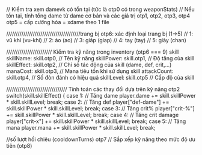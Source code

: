   // Kiểm tra xem damevk có tồn tại (tức là otp0 có trong weaponStats)
    // Nếu tồn tại, tính tổng dame từ dame cơ bản và các giá trị otp1, otp2, otp3, otp4
otp5 = cấp cường hóa = xdame theo 1 file


///////////////////////////////////////trang bị otp6: xác định loại trang bị (1->5)
  // 1: vũ khí (vu-khi)
  // 2: áo (ao)
  // 3: giáp (giap)
  // 4: tay (tay)
  // 5: giày (chan)
          
////////////////////////     Kiểm tra kỹ năng trong inventory (otp6 === 9) skill
        skillName: skill.otp0,      // Tên kỹ năng
        skillPower: skill.otp1,     // Độ tăng của skill
        skillEffect: skill.otp2,    // Chỉ số tác động của skill (dame, def, crit,...)
        manaCost: skill.otp3,       // Mana tiêu tốn khi sử dụng skill
        attackCount: skill.otp4,    // Số đòn đánh có hiệu quả
        skillLevel: skill.otp5     // Cấp độ của skill

//////////////////////////////// Tính toán các thay đổi dựa trên kỹ năng otp2
      switch(skill.skillEffect) {
        case 1: // Tăng dame
          player.dame += skill.skillPower * skill.skillLevel;
          break;
        case 2: // Tăng def
          player["def-dame"] += skill.skillPower * skill.skillLevel;
          break;
        case 3: // Tăng crit%
          player["crit-%"] += skill.skillPower * skill.skillLevel;
          break;
        case 4: // Tăng crit damage
          player["crit-x"] += skill.skillPower * skill.skillLevel;
          break;
        case 5: // Tăng mana
          player.mana += skill.skillPower * skill.skillLevel;
          break;
  
 //số lượt hồi chiêu (cooldownTurns) otp7
 // Sắp xếp kỹ năng theo mức độ ưu tiên (otp8)
